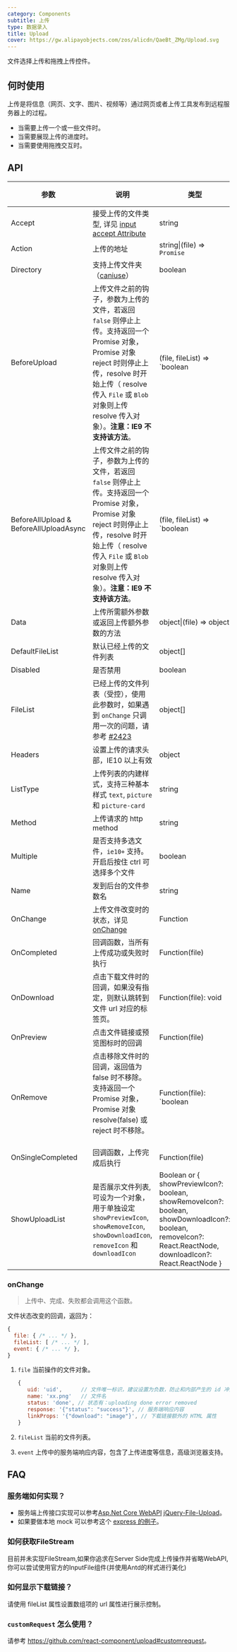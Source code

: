 ```yaml
---
category: Components
subtitle: 上传
type: 数据录入
title: Upload
cover: https://gw.alipayobjects.com/zos/alicdn/QaeBt_ZMg/Upload.svg
---
```


文件选择上传和拖拽上传控件。

## 何时使用

上传是将信息（网页、文字、图片、视频等）通过网页或者上传工具发布到远程服务器上的过程。

- 当需要上传一个或一些文件时。
- 当需要展现上传的进度时。
- 当需要使用拖拽交互时。

## API

| 参数 | 说明 | 类型 | 默认值 | 版本 |
| --- | --- | --- | --- | --- |
| Accept | 接受上传的文件类型, 详见 [input accept Attribute](https://developer.mozilla.org/en-US/docs/Web/HTML/Element/input/file#accept) | string | 无 |  |
| Action | 上传的地址 | string\|(file) => `Promise` | 无 |  |
| Directory | 支持上传文件夹（[caniuse](https://caniuse.com/#feat=input-file-directory)） | boolean | false |  |
| BeforeUpload | 上传文件之前的钩子，参数为上传的文件，若返回 `false` 则停止上传。支持返回一个 Promise 对象，Promise 对象 reject 时则停止上传，resolve 时开始上传（ resolve 传入 `File` 或 `Blob` 对象则上传 resolve 传入对象）。**注意：IE9 不支持该方法**。 | (file, fileList) => `boolean | Promise` | 无 |  |
| BeforeAllUpload & BeforeAllUploadAsync | 上传文件之前的钩子，参数为上传的文件，若返回 `false` 则停止上传。支持返回一个 Promise 对象，Promise 对象 reject 时则停止上传，resolve 时开始上传（ resolve 传入 `File` 或 `Blob` 对象则上传 resolve 传入对象）。**注意：IE9 不支持该方法**。 | (file, fileList) => `boolean | Promise` | 无 |  |
| Data | 上传所需额外参数或返回上传额外参数的方法 | object\|(file) => object | 无 |  |
| DefaultFileList | 默认已经上传的文件列表 | object\[] | 无 |  |
| Disabled | 是否禁用 | boolean | false |  |
| FileList | 已经上传的文件列表（受控），使用此参数时，如果遇到 `onChange` 只调用一次的问题，请参考 [#2423](https://github.com/ant-design/ant-design/issues/2423) | object\[] | 无 |  |
| Headers | 设置上传的请求头部，IE10 以上有效 | object | 无 |  |
| ListType | 上传列表的内建样式，支持三种基本样式 `text`, `picture` 和 `picture-card` | string | 'text' |  |
| Method | 上传请求的 http method | string | 'post' |  |
| Multiple | 是否支持多选文件，`ie10+` 支持。开启后按住 ctrl 可选择多个文件 | boolean | false |  |
| Name | 发到后台的文件参数名 | string | 'file' |  |
| OnChange | 上传文件改变时的状态，详见 [onChange](#onChange) | Function | 无 |  |
| OnCompleted | 回调函数，当所有上传成功或失败时执行 | Function(file) | - |  |
| OnDownload | 点击下载文件时的回调，如果没有指定，则默认跳转到文件 url 对应的标签页。 | Function(file): void | 跳转新标签页 |  |
| OnPreview | 点击文件链接或预览图标时的回调 | Function(file) | 无 |  |
| OnRemove   | 点击移除文件时的回调，返回值为 false 时不移除。支持返回一个 Promise 对象，Promise 对象 resolve(false) 或 reject 时不移除。               | Function(file): `boolean | Promise` | 无   |  |
| OnSingleCompleted | 回调函数，上传完成后执行 | Function(file) | - |  |
| ShowUploadList | 是否展示文件列表, 可设为一个对象，用于单独设定 `showPreviewIcon`, `showRemoveIcon`, `showDownloadIcon`, `removeIcon` 和 `downloadIcon` | Boolean or { showPreviewIcon?: boolean, showRemoveIcon?: boolean, showDownloadIcon?: boolean, removeIcon?: React.ReactNode, downloadIcon?: React.ReactNode } | true |  |

### onChange

> 上传中、完成、失败都会调用这个函数。

文件状态改变的回调，返回为：

```js
{
  file: { /* ... */ },
  fileList: [ /* ... */ ],
  event: { /* ... */ },
}
```

1. `file` 当前操作的文件对象。

   ```js
   {
      uid: 'uid',      // 文件唯一标识，建议设置为负数，防止和内部产生的 id 冲突
      name: 'xx.png'   // 文件名
      status: 'done', // 状态有：uploading done error removed
      response: '{"status": "success"}', // 服务端响应内容
      linkProps: '{"download": "image"}', // 下载链接额外的 HTML 属性
   }
   ```

2. `fileList` 当前的文件列表。
3. `event` 上传中的服务端响应内容，包含了上传进度等信息，高级浏览器支持。

## FAQ

### 服务端如何实现？

- 服务端上传接口实现可以参考[Asp.Net Core WebAPI](https://github.com/ant-design-blazor/ant-design-blazor/discussions/2149) [jQuery-File-Upload](https://github.com/blueimp/jQuery-File-Upload/wiki#server-side)。
- 如果要做本地 mock 可以参考这个 [express 的例子](https://github.com/react-component/upload/blob/master/server.js)。

### 如何获取FileStream

目前并未实现FileStream,如果你追求在Server Side完成上传操作并省略WebAPI,你可以尝试使用官方的InputFile组件(并使用Antd的样式进行美化)

### 如何显示下载链接？

请使用 fileList 属性设置数组项的 url 属性进行展示控制。

### `customRequest` 怎么使用？

请参考 <https://github.com/react-component/upload#customrequest>。
